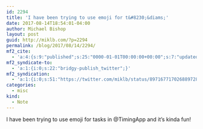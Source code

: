 ```yaml
---
id: 2294
title: 'I have been trying to use emoji for t&#8230;&diams;'
date: 2017-08-14T18:54:01-04:00
author: Michael Bishop
layout: post
guid: http://miklb.com/?p=2294
permalink: /blog/2017/08/14/2294/
mf2_cite:
  - 'a:4:{s:9:"published";s:25:"0000-01-01T00:00:00+00:00";s:7:"updated";s:25:"0000-01-01T00:00:00+00:00";s:8:"category";a:1:{i:0;s:0:"";}s:6:"author";a:0:{}}'
mf2_syndicate-to:
  - 'a:1:{i:0;s:22:"bridgy-publish_twitter";}'
mf2_syndication:
  - 'a:1:{i:0;s:51:"https://twitter.com/miklb/status/897167717026889728";}'
categories:
  - misc
kind:
  - Note
---
```

I have been trying to use emoji for tasks in @TimingApp and it’s kinda fun!